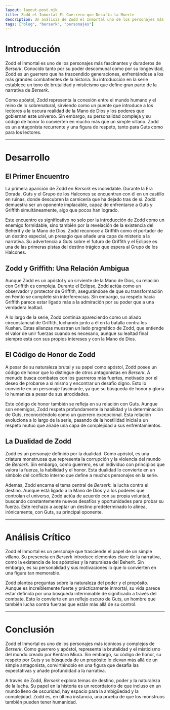 ```yaml
---
layout: layout-post.njk
title: Zodd el Inmortal El Guerrero que Desafía la Muerte
description: Un análisis de Zodd el Inmortal uno de los personajes más icónicos y enigmáticos de Berserk su historia y su impacto en la narrativa.
tags: ["blog", "berserk", "personajes"]
---
```


# Introducción

Zodd el Inmortal es uno de los personajes más fascinantes y duraderos de *Berserk*. Conocido tanto por su poder descomunal como por su longevidad, Zodd es un guerrero que ha trascendido generaciones, enfrentándose a los más grandes combatientes de la historia. Su introducción en la serie establece un tono de brutalidad y misticismo que define gran parte de la narrativa de *Berserk*.

Como apóstol, Zodd representa la conexión entre el mundo humano y el reino de lo sobrenatural, sirviendo como un puente que introduce a los lectores a la oscura realidad de la Mano de Dios y los poderes que gobiernan este universo. Sin embargo, su personalidad compleja y su código de honor lo convierten en mucho más que un simple villano. Zodd es un antagonista recurrente y una figura de respeto, tanto para Guts como para los lectores.

---

# Desarrollo

## El Primer Encuentro

La primera aparición de Zodd en *Berserk* es inolvidable. Durante la Era Dorada, Guts y el Grupo de los Halcones se encuentran con él en un castillo en ruinas, donde descubren la carnicería que ha dejado tras de sí. Zodd demuestra ser un oponente implacable, capaz de enfrentarse a Guts y Griffith simultáneamente, algo que pocos han logrado.

Este encuentro es significativo no solo por la introducción de Zodd como un enemigo formidable, sino también por la revelación de la existencia del Beherit y de la Mano de Dios. Zodd reconoce a Griffith como el portador de un destino especial, un presagio que añade una capa de misterio a la narrativa. Su advertencia a Guts sobre el futuro de Griffith y el Eclipse es una de las primeras pistas del destino trágico que espera al Grupo de los Halcones.

## Zodd y Griffith: Una Relación Ambigua

Aunque Zodd es un apóstol y un sirviente de la Mano de Dios, su relación con Griffith es compleja. Durante el Eclipse, Zodd actúa como un observador y protector de Griffith, asegurándose de que su transformación en Femto se complete sin interferencias. Sin embargo, su respeto hacia Griffith parece estar ligado más a la admiración por su poder que a una verdadera lealtad.

A lo largo de la serie, Zodd continúa apareciendo como un aliado circunstancial de Griffith, luchando junto a él en la batalla contra los Kushan. Estas alianzas muestran un lado pragmático de Zodd, que entiende el valor de unir fuerzas cuando es necesario, aunque su lealtad final siempre está con sus propios intereses y con la Mano de Dios.

## El Código de Honor de Zodd

A pesar de su naturaleza brutal y su papel como apóstol, Zodd posee un código de honor que lo distingue de otros antagonistas en *Berserk*. A menudo busca combates con los guerreros más fuertes, motivado por el deseo de probarse a sí mismo y encontrar un desafío digno. Esto lo convierte en un personaje fascinante, ya que su búsqueda de honor y gloria lo humaniza a pesar de sus atrocidades.

Este código de honor también se refleja en su relación con Guts. Aunque son enemigos, Zodd respeta profundamente la habilidad y la determinación de Guts, reconociéndolo como un guerrero excepcional. Esta relación evoluciona a lo largo de la serie, pasando de la hostilidad inicial a un respeto mutuo que añade una capa de complejidad a sus enfrentamientos.

## La Dualidad de Zodd

Zodd es un personaje definido por la dualidad. Como apóstol, es una criatura monstruosa que representa la corrupción y la violencia del mundo de *Berserk*. Sin embargo, como guerrero, es un individuo con principios que valora la fuerza, la habilidad y el honor. Esta dualidad lo convierte en un símbolo del conflicto interno que define a muchos personajes en la serie.

Además, Zodd encarna el tema central de *Berserk*: la lucha contra el destino. Aunque está ligado a la Mano de Dios y a los poderes que controlan el universo, Zodd actúa de acuerdo con su propia voluntad, buscando constantemente nuevos desafíos y oportunidades para probar su fuerza. Este rechazo a aceptar un destino predeterminado lo alinea, irónicamente, con Guts, su principal oponente.

---

# Análisis Crítico

Zodd el Inmortal es un personaje que trasciende el papel de un simple villano. Su presencia en *Berserk* introduce elementos clave de la narrativa, como la existencia de los apóstoles y la naturaleza del Beherit. Sin embargo, es su personalidad y sus motivaciones lo que lo convierten en una figura tan memorable.

Zodd plantea preguntas sobre la naturaleza del poder y el propósito. Aunque es increíblemente fuerte y prácticamente inmortal, su vida parece estar definida por una búsqueda interminable de significado a través del combate. Esto lo convierte en un reflejo oscuro de Guts, un hombre que también lucha contra fuerzas que están más allá de su control.

---

# Conclusión

Zodd el Inmortal es uno de los personajes más icónicos y complejos de *Berserk*. Como guerrero y apóstol, representa la brutalidad y el misticismo del mundo creado por Kentaro Miura. Sin embargo, su código de honor, su respeto por Guts y su búsqueda de un propósito lo elevan más allá de un simple antagonista, convirtiéndolo en una figura que desafía las expectativas y añade profundidad a la narrativa.

A través de Zodd, *Berserk* explora temas de destino, poder y la naturaleza de la lucha. Su papel en la historia es un recordatorio de que incluso en un mundo lleno de oscuridad, hay espacio para la ambigüedad y la complejidad. Zodd es, en última instancia, una prueba de que los monstruos también pueden tener humanidad.
